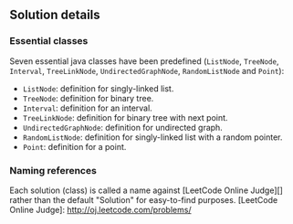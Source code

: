 Solution details
----------------
### Essential classes
Seven essential java classes have been predefined (`ListNode`, `TreeNode`, `Interval`, `TreeLinkNode`, `UndirectedGraphNode`, `RandomListNode` and `Point`):

* `ListNode`: definition for singly-linked list.
* `TreeNode`: definition for binary tree.
* `Interval`: definition for an interval.
* `TreeLinkNode`: definition for binary tree with next point.
* `UndirectedGraphNode`: definition for undirected graph.
* `RandomListNode`: definition for singly-linked list with a random pointer.
* `Point`: definition for a point.

### Naming references
Each solution (class) is called a name against [LeetCode Online Judge][] rather than the default "Solution" for easy-to-find purposes.
[LeetCode Online Judge]: http://oj.leetcode.com/problems/

